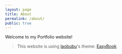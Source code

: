 ```yaml
---
layout: page
title: About
permalink: /about/
public: true
---
```


Welcome to my Portfolio website!

> This website is using [laobubu](http://laobubu.net)'s theme: [EasyBook](https://github.com/laobubu/jekyll-theme-EasyBook)